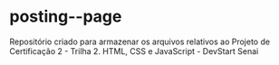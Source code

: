 # posting--page
 Repositório criado para armazenar os arquivos relativos ao Projeto de Certificação 2 - Trilha 2. HTML, CSS e JavaScript - DevStart Senai
